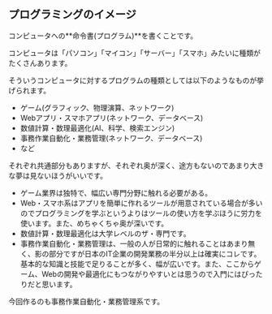 ## プログラミングのイメージ

コンピュータへの**命令書(プログラム)**を書くことです。

コンピュータは「パソコン」「マイコン」「サーバー」「スマホ」みたいに種類がたくさんあります。

そういうコンピュータに対するプログラムの種類としては以下のようなものが挙げられます。

* ゲーム(グラフィック、物理演算、ネットワーク)
* Webアプリ・スマホアプリ(ネットワーク、データベース)
* 数値計算・数理最適化(AI、科学、検索エンジン)
* 事務作業自動化・業務管理(ネットワーク、データベース)
* など

それぞれ共通部分もありますが、それぞれ奥が深く、途方もないのであまり大きな夢は見ないほうがいいです。

* ゲーム業界は独特で、幅広い専門分野に触れる必要がある。
* Web・スマホ系はアプリを簡単に作れるツールが用意されている場合が多いのでプログラミングを学ぶというよりはツールの使い方を学ぶほうに労力を使います。また、めちゃくちゃ奥が深いです。
* 数値計算・数理最適化は大学レベルのザ・専門です。
* 事務作業自動化・業務管理は、一般の人が日常的に触れることはあまり無く、影の部分ですが日本のIT企業の開発業務の半分以上は確実にコレです。基本的な知識と技能で足りることが多く、幅が広いです。また、ここからゲーム、Webの開発や最適化にもつながりやすいとは思うので入門にはぴったりだと思います。

今回作るのも事務作業自動化・業務管理系です。
